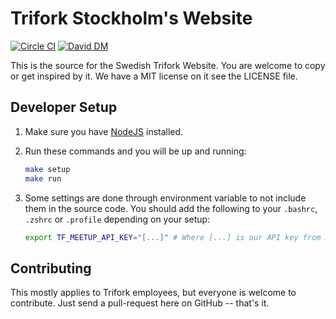 # Trifork Stockholm's Website

[![Circle CI](https://circleci.com/gh/triforkse/trifork.se.svg?style=svg)](https://circleci.com/gh/triforkse/trifork.se)
[![David DM](https://img.shields.io/david/triforkse/trifork.se.svg)](https://david-dm.org/triforkse/trifork.se)

This is the source for the Swedish Trifork Website. You are welcome to copy or get inspired by it. We have a MIT license
on it see the LICENSE file.

## Developer Setup

1. Make sure you have [NodeJS](http://nodejs.org/) installed.

2. Run these commands and you will be up and running:

   ```bash
   make setup
   make run
   ```

3. Some settings are done through environment variable to not include them in the source code.
   You should add the following to your `.bashrc`, `.zshrc` or `.profile` depending on your setup:

   ```bash
   export TF_MEETUP_API_KEY="[...]" # Where [...] is our API key from meetup.com
   ```

## Contributing

This mostly applies to Trifork employees, but everyone is welcome to contribute.
Just send a pull-request here on GitHub -- that's it.

